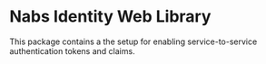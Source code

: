# Nabs Identity Web Library

This package contains a the setup for enabling service-to-service authentication tokens and claims.


